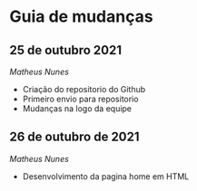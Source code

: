 # Guia de mudanças

## 25 de outubro 2021

_Matheus Nunes_
- Criação do repositorio do Github
- Primeiro envio para repositorio
- Mudanças na logo da equipe

## 26 de outubro de 2021

_Matheus Nunes_

- Desenvolvimento da pagina home em HTML
